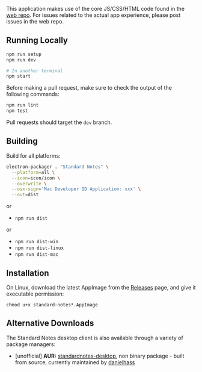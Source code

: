 This application makes use of the core JS/CSS/HTML code found in the [web repo](https://github.com/standardnotes/web). For issues related to the actual app experience, please post issues in the web repo.

## Running Locally

```bash
npm run setup
npm run dev

# In another terminal
npm start
```

Before making a pull request, make sure to check the output of the following commands:

```bash
npm run lint
npm test
```

Pull requests should target the `dev` branch.

## Building

Build for all platforms:
```bash
electron-packager . "Standard Notes" \
  --platform=all \
  --icon=icon/icon \
  --overwrite \
  --osx-sign='Mac Developer ID Application: xxx' \
  --out=dist
```

or

- `npm run dist`

or

- `npm run dist-win`
- `npm run dist-linux`
- `npm run dist-mac`

## Installation

On Linux, download the latest AppImage from the [Releases](https://github.com/standardnotes/desktop/releases/latest) page, and give it executable permission:

`chmod u+x standard-notes*.AppImage`

## Alternative Downloads

The Standard Notes desktop client is also available through a variety of package managers:

* [unofficial] **AUR:** [standardnotes-desktop](https://aur.archlinux.org/packages/standardnotes-desktop/), non binary package - built from source, currently maintained by [danielhass](https://github.com/danielhass)

